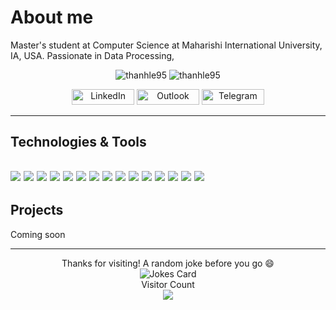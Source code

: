 # About me
Master's student at Computer Science at Maharishi International University, IA, USA. Passionate in Data Processing,  

<div align="center">
<p><img src=https://github-readme-stats.vercel.app/api?username=thanhle95&theme=tokyonight&show_icons=true&custom_title=Thanhle95%20GitHub%20Stats&line_height=33.9&include_all_commits=true&count_private=true" alt="thanhle95" />
  <img  src=https://github-readme-stats.vercel.app/api/top-langs/?username=thanhle95&theme=tokyonight&show_icons=true&include_all_commits=true&hide=issues,contribs&count_private=true" alt="thanhle95" />
</p>  
  
<div align="center">
<a href="https://www.linkedin.com/in/thanh-le-uit/" target="_blank"><img alt="LinkedIn" src="https://img.shields.io/badge/linkedin-%230077B5.svg?&style=for-the-badge&logo=linkedin&logoColor=white" width=100px height=25px /></a>
<a href="mailto:ltle@miu.edu" target="_blank"><img alt="Outlook" src="https://img.shields.io/badge/Microsoft_Outlook-0078D4?style=for-the-badge&logo=microsoft-outlook&logoColor=white" width=100px height=25px  /></a> 
<a href="https://t.me/lthanhle" target="_blank"><img alt="Telegram" src="https://patrolavia.github.io/telegram-badge/chat.png" width=100px height=25px  /></a> 
  </div>
</div>

-----------------------------------
## Technologies & Tools
![](https://img.shields.io/badge/OS-Linux-informational?style=flat-square&logo=linux&logoColor=white&color=2bbc8a)
![](https://img.shields.io/badge/OS-MacOs-informational?style=flat-square&logo=macos&logoColor=white&color=2bbc8a)
![](https://img.shields.io/badge/OS-Windows-informational?style=flat-square&logo=windows&logoColor=white&color=2bbc8a)
![](https://img.shields.io/badge/Editor-IntelliJ_IDEA-informational?style=flat-square&logo=intellij-idea&logoColor=white&color=2bbc8a)
![](https://img.shields.io/badge/Editor-Visual_Studio_Code-informational?style=flat-square&logo=visual-studio-code&logoColor=white&color=2bbc8a)
![](https://img.shields.io/badge/Code-Python-informational?style=flat-square&logo=python&logoColor=white&color=2bbc8a)
![](https://img.shields.io/badge/Code-Java-informational?style=flat-square&logo=java&logoColor=white&color=2bbc8a)
![](https://img.shields.io/badge/Shell-Bash-informational?style=flat-square&logo=gnu-bash&logoColor=white&color=2bbc8a)
![](https://img.shields.io/badge/Tools-MySQL-informational?style=flat-square&logo=mysql&logoColor=white&color=2bbc8a)
![](https://img.shields.io/badge/Tools-MongoDB-informational?style=flat-square&logo=mongodb&logoColor=white&color=2bbc8a)
![](https://img.shields.io/badge/Tools-Hive-informational?style=flat-square&logo=hive&logoColor=white&color=2bbc8a)
![](https://img.shields.io/badge/Tools-HBase-informational?style=flat-square&logo=bigtable&logoColor=white&color=2bbc8a)
![](https://img.shields.io/badge/Tools-Spark-informational?style=flat-square&logo=apache-spark&logoColor=white&color=2bbc8a)
![](https://img.shields.io/badge/Tools-Hadoop-informational?style=flat-square&logo=hadoop&logoColor=white&color=2bbc8a)
![](https://img.shields.io/badge/Cloud-Digital_Ocean-informational?style=flat-square&logo=digitalocean&logoColor=white&color=2bbc8a)
-----------------------------------
## Projects
 Coming soon

-----------------------------------
<div align="center">
Thanks for visiting! A random joke before you go 😄  
<div><img src="https://readme-jokes.vercel.app/api?theme=ayu-mirage" alt="Jokes Card" /></div>
<div> 
  <div>Visitor Count</div>
<img src=https://profile-counter.glitch.me/thanhle95/count.svg /></div>
</div>


<!--
<img src='https://random-memer.herokuapp.com/' title="Meme" alt="Please refresh the page if the meme doesn't show up.">
-->
